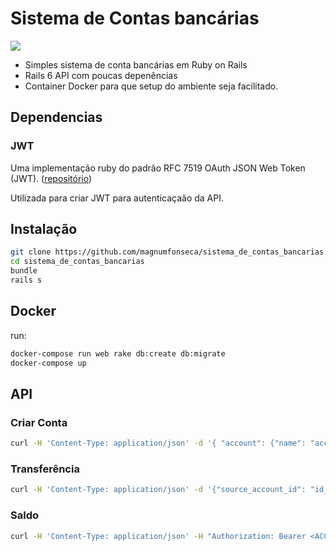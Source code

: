 # Sistema de Contas bancárias
![](https://github.com/magnumfonseca/sistema_de_contas_bancarias/workflows/CI/badge.svg)

-   Simples sistema de conta bancárias em Ruby on Rails
-   Rails 6 API com poucas depenências
-   Container Docker para que setup do ambiente seja facilitado.


## Dependencias

### JWT
Uma implementação ruby do padrão RFC 7519 OAuth JSON Web Token (JWT). ([repositório](https://github.com/jwt/ruby-jwt))

Utilizada para criar JWT para autenticaçaão da API.


## Instalação
```bash
git clone https://github.com/magnumfonseca/sistema_de_contas_bancarias.git
cd sistema_de_contas_bancarias
bundle
rails s
```

## Docker

run:
```bash
docker-compose run web rake db:create db:migrate
docker-compose up
```

## API
### Criar Conta
```bash
curl -H 'Content-Type: application/json' -d '{ "account": {"name": "account_name", "balance": "123.99"} }' -X POST 'http://localhost:3000/api/accounts'
```
### Transferência
```bash
curl -H 'Content-Type: application/json' -d '{"source_account_id": "id_da_conta_origem", "destination_account_id": "id_da_conta_destino", "amount": "9.99",}' -H "Authorization: Bearer <ACCESS_TOKEN>" -X POST 'http://localhost:3000/api/transfers'
```
### Saldo
```bash
curl -H 'Content-Type: application/json' -H "Authorization: Bearer <ACCESS_TOKEN>" -X GET 'http://localhost:3000/api/accounts/<ACCOUNT_ID>/balance'
```

